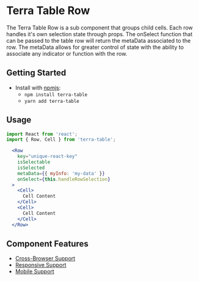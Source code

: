 # Terra Table Row

The Terra Table Row is a sub component that groups child cells. Each row handles it's own selection state through props. The onSelect function that can be passed to the table row will return the metaData associated to the row. The metaData allows for greater control of state with the ability to associate any indicator or function with the row.

## Getting Started

- Install with [npmjs](https://www.npmjs.com):
  - `npm install terra-table`
  - `yarn add terra-table`

## Usage

```jsx
import React from 'react';
import { Row, Cell } from 'terra-table';

  <Row
    key="unique-react-key"
    isSelectable
    isSelected
    metaData={{ myInfo: 'my-data' }}
    onSelect={this.handleRowSelection}
  >
    <Cell>
      Cell Content
    </Cell>
    <Cell>
      Cell Content
    </Cell>
  </Row>
```

## Component Features
* [Cross-Browser Support](https://github.com/cerner/terra-ui/blob/master/src/terra-dev-site/contributing/ComponentStandards.e.contributing.md#cross-browser-support)
* [Responsive Support](https://github.com/cerner/terra-ui/blob/master/src/terra-dev-site/contributing/ComponentStandards.e.contributing.md#responsive-support)
* [Mobile Support](https://github.com/cerner/terra-ui/blob/master/src/terra-dev-site/contributing/ComponentStandards.e.contributing.md#mobile-support)
